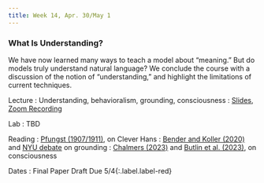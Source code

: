 ```yaml
---
title: Week 14, Apr. 30/May 1
---
```


### What Is Understanding?

We have now learned many ways to teach a model about “meaning.” But do models truly understand natural language? We conclude the course with a discussion of the notion of “understanding,” and highlight the limitations of current techniques.

Lecture
: Understanding, behavioralism, grounding, consciousness
: [Slides](https://drive.google.com/file/d/1FNu33x8kdVlZGZsF-tZh4PAWBXtHJ0JH/view?usp=drive_link), [Zoom Recording](https://nyu.zoom.us/rec/share/d0oPfZTFYb0wJZozaC6t1J_h02DPMS-oVULWizdhL7idsM_n9pJfsDGkQd2DSBK_.jYu2MjT1R5Dqxi5V)

Lab
: TBD

Reading
: [Pfungst (1907/1911)](https://www.gutenberg.org/ebooks/33936), on Clever Hans
: [Bender and Koller (2020)](https://aclanthology.org/2020.acl-main.463/) and [NYU debate](https://www.youtube.com/watch?v=x10964w00zk) on grounding
: [Chalmers (2023)](https://arxiv.org/abs/2303.07103) and [Butlin et al. (2023)](https://arxiv.org/abs/2308.08708), on consciousness

Dates
: <span>Final Paper Draft Due 5/4</span>{:.label.label-red}